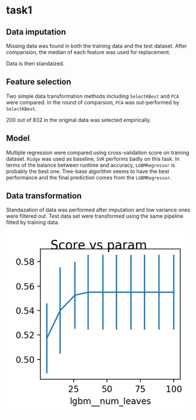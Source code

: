 # task1

## Data imputation

Missing data was found in both the training data and the test dataset. After comparision, the median of each feature was used for replacement. 

Data is then standaized.

## Feature selection

Two simple data transformation methods including `SelectKBest` and `PCA` were compared. In the round of comparsion, `PCA` was out-performed by `SelectKBest`.

200 out of 832 in the original data was selected empirically.

## Model

Multiple regression were compared using cross-validation score on training dataset.
`Ridge` was used as baseline, `SVR` performs badly on this task.
In terms of the balance between runtime and accuracy, `LGBMRegressor` is probably the best one. 
Tree-base algorithm seems to have the best performance and the final prediction comes from the `LGBMRegressor`.

## Data transformation

Standazation of data was performed after imputation and low variance ones were filtered out. Test data set were transformed using the same pipeline fitted by training data.

![](log/gscv_20191022-191002.png)